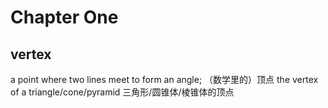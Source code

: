 # Chapter One

## vertex
  a point where two lines meet to form an angle; （数学里的）顶点
  the vertex of a triangle/cone/pyramid 三角形/圆锥体/棱锥体的顶点
